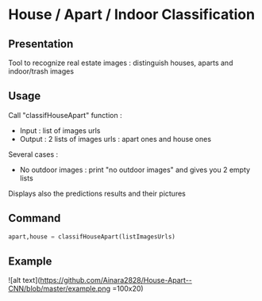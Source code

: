# House / Apart / Indoor Classification

## Presentation

Tool to recognize real estate images : distinguish houses, aparts and indoor/trash images

## Usage

Call "classifHouseApart" function :
* Input : list of images urls
* Output : 2 lists of images urls : apart ones and house ones

Several cases :
* No outdoor images : print "no outdoor images" and gives you 2 empty lists

Displays also the predictions results and their pictures

## Command

```python
apart,house = classifHouseApart(listImagesUrls)
```

## Example

![alt text](https://github.com/Ainara2828/House-Apart--CNN/blob/master/example.png =100x20)
